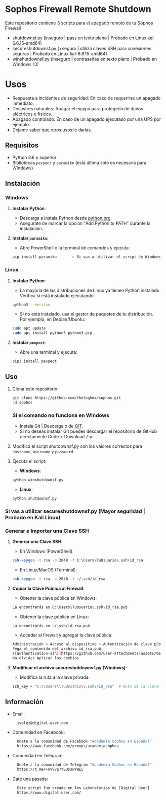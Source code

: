 # Sophos Firewall Remote Shutdown
Este repositorio contiene 3 scripts para el apagado remoto de tu Sophos Firewall

- shutdownsf.py (inseguro | pass en texto plano | Probado en Linux kali 6.6.15-amd64)
- secureshutdownsf.py (+seguro | utiliza claves SSH para conexiones seguras | Probado en Linux kali 6.6.15-amd64)
- winshutdownsf.py (inseguro | contraseñas en texto plano | Probado en Windows 10)

# Usos
- Respuesta a incidentes de seguridad: En caso de requerirse un apagado inmediato.
- Desastres naturales: Apagar el equipo para protegerlo de daños eléctricos o físicos.
- Apagado controlado: En caso de un apagado ejecutado por una UPS por ejemplo.
- Dejame saber que otros usos le darías.

## Requisitos

- Python 3.6 o superior
- Bibliotecas `pexpect` y `paramiko` (esta última solo es necesaria para Windows)

## Instalación

### Windows

1. **Instalar Python**:
    - Descarga e instala Python desde [python.org](https://www.python.org/downloads/windows/).
    - Asegúrate de marcar la opción "Add Python to PATH" durante la instalación.

2. **Instalar `paramiko`**:
    - Abre PowerShell o la terminal de comandos y ejecuta:
    ```sh
    pip install paramiko       > Si vas a utilizar el script de Windows
    ```

### Linux

1. **Instalar Python**:
    - La mayoría de las distribuciones de Linux ya tienen Python instalado. Verifica si está instalado ejecutando:
    ```sh
    python3 --version
    ```
    - Si no está instalado, usa el gestor de paquetes de tu distribución. Por ejemplo, en Debian/Ubuntu:
    ```sh
    sudo apt update
    sudo apt install python3 python3-pip
    ```

2. **Instalar `pexpect`**:
    - Abre una terminal y ejecuta:
    ```sh
    pip3 install pexpect
    ```

## Uso

1. Clona este repositorio:
    ```sh
    git clone https://github.com/theloghox/sophos.git
    cd sophos
    ```
    ### Si el comando no funciona en Windows
    - Instala Git | Descargalo de [GIT](https://git-scm.com/).
    - Si no deseas instalar Git puedes descargar el repositorio de GitHub directamente  Code > Download Zip.

2. Modifica el script shutdownsf.py con los valores correctos para `hostname`, `username` y `password`.

3. Ejecuta el script:

    - **Windows**:
    ```sh
    python winshutdownsf.py
    ```

    - **Linux**:
    ```sh
    python shutdownsf.py
    ```

### Si vas a utilizar secureshutdownsf.py (Mayor seguridad | Probado en Kali Linux)

### Generar e Importar una Clave SSH

1. **Generar una Clave SSH**:
    - En Windows (PowerShell):
    ```sh
    ssh-keygen -t rsa -b 2048 -f C:\Users\TuUsuario\.ssh\id_rsa
    ```

   - En Linux/MacOS (Terminal):
    ```sh
    ssh-keygen -t rsa -b 2048 -f ~/.ssh/id_rsa
    ```

2. **Copiar la Clave Pública al Firewall**:
    - Obtener la clave pública en Windows:
    ```sh
    La encontrarás en C:\Users\TuUsuario\.ssh\id_rsa.pub
    ```
     - Obtener la clave pública en Linux:
    ```sh
    La encontrarás en ~/.ssh/id_rsa.pub
    ```
    - Acceder al firewall y agregar la clave pública:
    ```sh
    Administración > Acceso al dispositivo > Autenticación de clave pública para el administrador
    Pega el contenido del archivo id_rsa.pub
    ![authentication-ssh](https://github.com/user-attachments/assets/0e744fa6-c8ee-4f29-a50f-da7bbc2e15d9)
    No olvides Aplicar los cambios
    ```

3. **Modificar el archivo secureshutdownsf.py (Windows)**:
    - Modifica la ruta a la clave privada:
    ```sh
    ssh_key = "C:\\Users\\TuUsuario\\.ssh\\id_rsa"  # Ruta de la clave SSH en Windows
    ```

## Información
- Email:
  ```sh
    jvelez@digital-user.com
  ```
- Comunidad en Facebook:
  ```sh
    Únete a la comunidad de Facebook "Academia Sophos en Español"
    https://www.facebook.com/groups/academiasophos
  ```
- Comunidad en Telegram:
  ```sh
    Únete a la comunidad de Telegram "Academia Sophos en Español"
    https://t.me/+KvVvp7YSQsswYWE5
  ```
- Date una pasada:
  ```sh
    Este script fue creado en los Laboratorios de [Digital User]
    https://www.digital-user.com/
  ```


